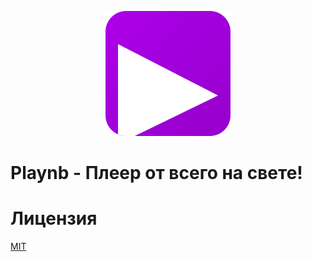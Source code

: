 <p align="center">
<img src="images/other/playnb.png">
<br>
</p>

# Playnb - Плеер от всего на свете!
# Лицензия
[MIT](https://github.com/BobinAlsov/tree/edit/main/LICENSE)
